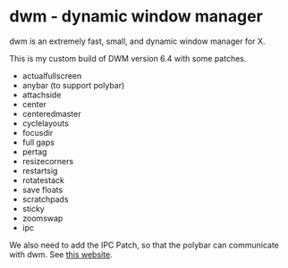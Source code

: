# dwm - dynamic window manager

dwm is an extremely fast, small, and dynamic window manager for X.

This is my custom build of DWM version 6.4 with some patches.

- actualfullscreen
- anybar (to support polybar)
- attachside
- center
- centeredmaster
- cyclelayouts
- focusdir
- full gaps
- pertag
- resizecorners
- restartsig
- rotatestack
- save floats
- scratchpads
- sticky
- zoomswap
- ipc

We also need to add the IPC Patch, so that the polybar can communicate with dwm. See [this website](https://github.com/mihirlad55/polybar-dwm-module).
